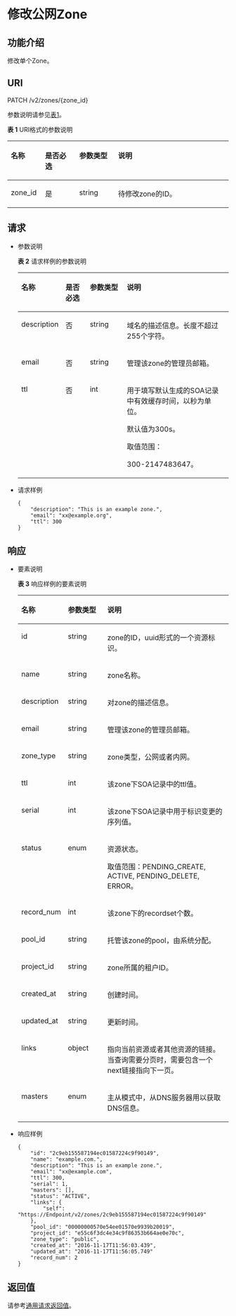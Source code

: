 # 修改公网Zone<a name="ZH-CN_TOPIC_0080995382"></a>

## 功能介绍<a name="section2763065016101"></a>

修改单个Zone。

## URI<a name="section53701671161015"></a>

PATCH /v2/zones/\{zone\_id\}

参数说明请参见[表1](#table56746773172616)。

**表 1**  URI格式的参数说明

<a name="table56746773172616"></a>
<table><thead align="left"><tr id="row12848229172616"><th class="cellrowborder" valign="top" width="15.459999999999999%" id="mcps1.2.5.1.1"><p id="p44975878172616"><a name="p44975878172616"></a><a name="p44975878172616"></a>名称</p>
</th>
<th class="cellrowborder" valign="top" width="15.459999999999999%" id="mcps1.2.5.1.2"><p id="p46443918172616"><a name="p46443918172616"></a><a name="p46443918172616"></a>是否必选</p>
</th>
<th class="cellrowborder" valign="top" width="17.53%" id="mcps1.2.5.1.3"><p id="p1368350172616"><a name="p1368350172616"></a><a name="p1368350172616"></a>参数类型</p>
</th>
<th class="cellrowborder" valign="top" width="51.55%" id="mcps1.2.5.1.4"><p id="p24157908172616"><a name="p24157908172616"></a><a name="p24157908172616"></a>说明</p>
</th>
</tr>
</thead>
<tbody><tr id="row39993297172616"><td class="cellrowborder" valign="top" width="15.459999999999999%" headers="mcps1.2.5.1.1 "><p id="p43071797172616"><a name="p43071797172616"></a><a name="p43071797172616"></a>zone_id</p>
</td>
<td class="cellrowborder" valign="top" width="15.459999999999999%" headers="mcps1.2.5.1.2 "><p id="p26647585172616"><a name="p26647585172616"></a><a name="p26647585172616"></a>是</p>
</td>
<td class="cellrowborder" valign="top" width="17.53%" headers="mcps1.2.5.1.3 "><p id="p21075379172616"><a name="p21075379172616"></a><a name="p21075379172616"></a>string</p>
</td>
<td class="cellrowborder" valign="top" width="51.55%" headers="mcps1.2.5.1.4 "><p id="p4976396172616"><a name="p4976396172616"></a><a name="p4976396172616"></a>待修改zone的ID。</p>
</td>
</tr>
</tbody>
</table>

## 请求<a name="section44958995161021"></a>

-   参数说明

    **表 2**  请求样例的参数说明

    <a name="table3720408817742"></a>
    <table><thead align="left"><tr id="row6225671717742"><th class="cellrowborder" valign="top" width="16.33%" id="mcps1.2.5.1.1"><p id="p5153686617742"><a name="p5153686617742"></a><a name="p5153686617742"></a>名称</p>
    </th>
    <th class="cellrowborder" valign="top" width="12.24%" id="mcps1.2.5.1.2"><p id="p473035017742"><a name="p473035017742"></a><a name="p473035017742"></a>是否必选</p>
    </th>
    <th class="cellrowborder" valign="top" width="18.37%" id="mcps1.2.5.1.3"><p id="p386753717742"><a name="p386753717742"></a><a name="p386753717742"></a>参数类型</p>
    </th>
    <th class="cellrowborder" valign="top" width="53.059999999999995%" id="mcps1.2.5.1.4"><p id="p5956810717742"><a name="p5956810717742"></a><a name="p5956810717742"></a>说明</p>
    </th>
    </tr>
    </thead>
    <tbody><tr id="row1973909717742"><td class="cellrowborder" valign="top" width="16.33%" headers="mcps1.2.5.1.1 "><p id="p5474826717742"><a name="p5474826717742"></a><a name="p5474826717742"></a>description</p>
    </td>
    <td class="cellrowborder" valign="top" width="12.24%" headers="mcps1.2.5.1.2 "><p id="p759162017742"><a name="p759162017742"></a><a name="p759162017742"></a>否</p>
    </td>
    <td class="cellrowborder" valign="top" width="18.37%" headers="mcps1.2.5.1.3 "><p id="p3220634117742"><a name="p3220634117742"></a><a name="p3220634117742"></a>string</p>
    </td>
    <td class="cellrowborder" valign="top" width="53.059999999999995%" headers="mcps1.2.5.1.4 "><p id="p6675950017742"><a name="p6675950017742"></a><a name="p6675950017742"></a>域名的描述信息。长度不超过255个字符。</p>
    </td>
    </tr>
    <tr id="row4358988017742"><td class="cellrowborder" valign="top" width="16.33%" headers="mcps1.2.5.1.1 "><p id="p6536976617742"><a name="p6536976617742"></a><a name="p6536976617742"></a>email</p>
    </td>
    <td class="cellrowborder" valign="top" width="12.24%" headers="mcps1.2.5.1.2 "><p id="p650279617742"><a name="p650279617742"></a><a name="p650279617742"></a>否</p>
    </td>
    <td class="cellrowborder" valign="top" width="18.37%" headers="mcps1.2.5.1.3 "><p id="p2054573717742"><a name="p2054573717742"></a><a name="p2054573717742"></a>string</p>
    </td>
    <td class="cellrowborder" valign="top" width="53.059999999999995%" headers="mcps1.2.5.1.4 "><p id="p1997196517742"><a name="p1997196517742"></a><a name="p1997196517742"></a>管理该zone的管理员邮箱。</p>
    </td>
    </tr>
    <tr id="row13489593141045"><td class="cellrowborder" valign="top" width="16.33%" headers="mcps1.2.5.1.1 "><p id="p18915273141045"><a name="p18915273141045"></a><a name="p18915273141045"></a>ttl</p>
    </td>
    <td class="cellrowborder" valign="top" width="12.24%" headers="mcps1.2.5.1.2 "><p id="p55742162141045"><a name="p55742162141045"></a><a name="p55742162141045"></a>否</p>
    </td>
    <td class="cellrowborder" valign="top" width="18.37%" headers="mcps1.2.5.1.3 "><p id="p18821243141045"><a name="p18821243141045"></a><a name="p18821243141045"></a>int</p>
    </td>
    <td class="cellrowborder" valign="top" width="53.059999999999995%" headers="mcps1.2.5.1.4 "><p id="p3447255141334"><a name="p3447255141334"></a><a name="p3447255141334"></a>用于填写默认生成的SOA记录中有效缓存时间，以秒为单位。</p>
    <p id="p54818170173211"><a name="p54818170173211"></a><a name="p54818170173211"></a>默认值为300s。</p>
    <p id="p5335091141210"><a name="p5335091141210"></a><a name="p5335091141210"></a>取值范围：</p>
    <p id="p43707626141214"><a name="p43707626141214"></a><a name="p43707626141214"></a>300-2147483647。</p>
    </td>
    </tr>
    </tbody>
    </table>

-   请求样例

    ```
    {
        "description": "This is an example zone.",
        "email": "xx@example.org",
        "ttl": 300
    }
    ```


## 响应<a name="section40090803161031"></a>

-   要素说明

    **表 3**  响应样例的要素说明

    <a name="table3873760215524"></a>
    <table><thead align="left"><tr id="zh-cn_topic_0057310891_row54125868171039"><th class="cellrowborder" valign="top" width="18.37%" id="mcps1.2.4.1.1"><p id="zh-cn_topic_0057310891_p46128019171039"><a name="zh-cn_topic_0057310891_p46128019171039"></a><a name="zh-cn_topic_0057310891_p46128019171039"></a>名称</p>
    </th>
    <th class="cellrowborder" valign="top" width="19.39%" id="mcps1.2.4.1.2"><p id="zh-cn_topic_0057310891_p61288737171039"><a name="zh-cn_topic_0057310891_p61288737171039"></a><a name="zh-cn_topic_0057310891_p61288737171039"></a>参数类型</p>
    </th>
    <th class="cellrowborder" valign="top" width="62.239999999999995%" id="mcps1.2.4.1.3"><p id="zh-cn_topic_0057310891_p39427830171039"><a name="zh-cn_topic_0057310891_p39427830171039"></a><a name="zh-cn_topic_0057310891_p39427830171039"></a>说明</p>
    </th>
    </tr>
    </thead>
    <tbody><tr id="zh-cn_topic_0057310891_row3275315171039"><td class="cellrowborder" valign="top" width="18.37%" headers="mcps1.2.4.1.1 "><p id="zh-cn_topic_0057310891_p13677558171039"><a name="zh-cn_topic_0057310891_p13677558171039"></a><a name="zh-cn_topic_0057310891_p13677558171039"></a>id</p>
    </td>
    <td class="cellrowborder" valign="top" width="19.39%" headers="mcps1.2.4.1.2 "><p id="zh-cn_topic_0057310891_p31480160171039"><a name="zh-cn_topic_0057310891_p31480160171039"></a><a name="zh-cn_topic_0057310891_p31480160171039"></a>string</p>
    </td>
    <td class="cellrowborder" valign="top" width="62.239999999999995%" headers="mcps1.2.4.1.3 "><p id="zh-cn_topic_0057310891_p55186322171039"><a name="zh-cn_topic_0057310891_p55186322171039"></a><a name="zh-cn_topic_0057310891_p55186322171039"></a>zone的ID，uuid形式的一个资源标识。</p>
    </td>
    </tr>
    <tr id="zh-cn_topic_0057310891_row62038903171039"><td class="cellrowborder" valign="top" width="18.37%" headers="mcps1.2.4.1.1 "><p id="zh-cn_topic_0057310891_p21725743171039"><a name="zh-cn_topic_0057310891_p21725743171039"></a><a name="zh-cn_topic_0057310891_p21725743171039"></a>name</p>
    </td>
    <td class="cellrowborder" valign="top" width="19.39%" headers="mcps1.2.4.1.2 "><p id="zh-cn_topic_0057310891_p55078653171039"><a name="zh-cn_topic_0057310891_p55078653171039"></a><a name="zh-cn_topic_0057310891_p55078653171039"></a>string</p>
    </td>
    <td class="cellrowborder" valign="top" width="62.239999999999995%" headers="mcps1.2.4.1.3 "><p id="zh-cn_topic_0057310891_p65545475171039"><a name="zh-cn_topic_0057310891_p65545475171039"></a><a name="zh-cn_topic_0057310891_p65545475171039"></a>zone名称。</p>
    </td>
    </tr>
    <tr id="zh-cn_topic_0057310891_row24663709171039"><td class="cellrowborder" valign="top" width="18.37%" headers="mcps1.2.4.1.1 "><p id="zh-cn_topic_0057310891_p56112529171039"><a name="zh-cn_topic_0057310891_p56112529171039"></a><a name="zh-cn_topic_0057310891_p56112529171039"></a>description</p>
    </td>
    <td class="cellrowborder" valign="top" width="19.39%" headers="mcps1.2.4.1.2 "><p id="zh-cn_topic_0057310891_p46656524171039"><a name="zh-cn_topic_0057310891_p46656524171039"></a><a name="zh-cn_topic_0057310891_p46656524171039"></a>string</p>
    </td>
    <td class="cellrowborder" valign="top" width="62.239999999999995%" headers="mcps1.2.4.1.3 "><p id="zh-cn_topic_0057310891_p31778607171039"><a name="zh-cn_topic_0057310891_p31778607171039"></a><a name="zh-cn_topic_0057310891_p31778607171039"></a>对zone的描述信息。</p>
    </td>
    </tr>
    <tr id="zh-cn_topic_0057310891_row34212800171039"><td class="cellrowborder" valign="top" width="18.37%" headers="mcps1.2.4.1.1 "><p id="zh-cn_topic_0057310891_p51657401171039"><a name="zh-cn_topic_0057310891_p51657401171039"></a><a name="zh-cn_topic_0057310891_p51657401171039"></a>email</p>
    </td>
    <td class="cellrowborder" valign="top" width="19.39%" headers="mcps1.2.4.1.2 "><p id="zh-cn_topic_0057310891_p336297171039"><a name="zh-cn_topic_0057310891_p336297171039"></a><a name="zh-cn_topic_0057310891_p336297171039"></a>string</p>
    </td>
    <td class="cellrowborder" valign="top" width="62.239999999999995%" headers="mcps1.2.4.1.3 "><p id="zh-cn_topic_0057310891_p66322352171039"><a name="zh-cn_topic_0057310891_p66322352171039"></a><a name="zh-cn_topic_0057310891_p66322352171039"></a>管理该zone的管理员邮箱。</p>
    </td>
    </tr>
    <tr id="zh-cn_topic_0057310891_row45341886171039"><td class="cellrowborder" valign="top" width="18.37%" headers="mcps1.2.4.1.1 "><p id="zh-cn_topic_0057310891_p22374403171039"><a name="zh-cn_topic_0057310891_p22374403171039"></a><a name="zh-cn_topic_0057310891_p22374403171039"></a>zone_type</p>
    </td>
    <td class="cellrowborder" valign="top" width="19.39%" headers="mcps1.2.4.1.2 "><p id="zh-cn_topic_0057310891_p16323247171039"><a name="zh-cn_topic_0057310891_p16323247171039"></a><a name="zh-cn_topic_0057310891_p16323247171039"></a>string</p>
    </td>
    <td class="cellrowborder" valign="top" width="62.239999999999995%" headers="mcps1.2.4.1.3 "><p id="zh-cn_topic_0057310891_p58527202171039"><a name="zh-cn_topic_0057310891_p58527202171039"></a><a name="zh-cn_topic_0057310891_p58527202171039"></a>zone类型，公网或者内网。</p>
    </td>
    </tr>
    <tr id="zh-cn_topic_0057310891_row36905265171039"><td class="cellrowborder" valign="top" width="18.37%" headers="mcps1.2.4.1.1 "><p id="zh-cn_topic_0057310891_p4888971171039"><a name="zh-cn_topic_0057310891_p4888971171039"></a><a name="zh-cn_topic_0057310891_p4888971171039"></a>ttl</p>
    </td>
    <td class="cellrowborder" valign="top" width="19.39%" headers="mcps1.2.4.1.2 "><p id="zh-cn_topic_0057310891_p16027579171039"><a name="zh-cn_topic_0057310891_p16027579171039"></a><a name="zh-cn_topic_0057310891_p16027579171039"></a>int</p>
    </td>
    <td class="cellrowborder" valign="top" width="62.239999999999995%" headers="mcps1.2.4.1.3 "><p id="zh-cn_topic_0057310891_p41240291171039"><a name="zh-cn_topic_0057310891_p41240291171039"></a><a name="zh-cn_topic_0057310891_p41240291171039"></a>该zone下SOA记录中的ttl值。</p>
    </td>
    </tr>
    <tr id="zh-cn_topic_0057310891_row29641334171039"><td class="cellrowborder" valign="top" width="18.37%" headers="mcps1.2.4.1.1 "><p id="zh-cn_topic_0057310891_p63311148171039"><a name="zh-cn_topic_0057310891_p63311148171039"></a><a name="zh-cn_topic_0057310891_p63311148171039"></a>serial</p>
    </td>
    <td class="cellrowborder" valign="top" width="19.39%" headers="mcps1.2.4.1.2 "><p id="zh-cn_topic_0057310891_p26678057171039"><a name="zh-cn_topic_0057310891_p26678057171039"></a><a name="zh-cn_topic_0057310891_p26678057171039"></a>int</p>
    </td>
    <td class="cellrowborder" valign="top" width="62.239999999999995%" headers="mcps1.2.4.1.3 "><p id="zh-cn_topic_0057310891_p7524749171039"><a name="zh-cn_topic_0057310891_p7524749171039"></a><a name="zh-cn_topic_0057310891_p7524749171039"></a>该zone下SOA记录中用于标识变更的序列值。</p>
    </td>
    </tr>
    <tr id="zh-cn_topic_0057310891_row44990376171039"><td class="cellrowborder" valign="top" width="18.37%" headers="mcps1.2.4.1.1 "><p id="zh-cn_topic_0057310891_p30244483171039"><a name="zh-cn_topic_0057310891_p30244483171039"></a><a name="zh-cn_topic_0057310891_p30244483171039"></a>status</p>
    </td>
    <td class="cellrowborder" valign="top" width="19.39%" headers="mcps1.2.4.1.2 "><p id="zh-cn_topic_0057310891_p47406357171039"><a name="zh-cn_topic_0057310891_p47406357171039"></a><a name="zh-cn_topic_0057310891_p47406357171039"></a>enum</p>
    </td>
    <td class="cellrowborder" valign="top" width="62.239999999999995%" headers="mcps1.2.4.1.3 "><p id="zh-cn_topic_0057310891_p9822846171039"><a name="zh-cn_topic_0057310891_p9822846171039"></a><a name="zh-cn_topic_0057310891_p9822846171039"></a>资源状态。</p>
    <p id="zh-cn_topic_0057310891_p36239781171039"><a name="zh-cn_topic_0057310891_p36239781171039"></a><a name="zh-cn_topic_0057310891_p36239781171039"></a>取值范围：PENDING_CREATE, ACTIVE, PENDING_DELETE, ERROR。</p>
    </td>
    </tr>
    <tr id="zh-cn_topic_0057310891_row1454557171039"><td class="cellrowborder" valign="top" width="18.37%" headers="mcps1.2.4.1.1 "><p id="zh-cn_topic_0057310891_p51202644171039"><a name="zh-cn_topic_0057310891_p51202644171039"></a><a name="zh-cn_topic_0057310891_p51202644171039"></a>record_num</p>
    </td>
    <td class="cellrowborder" valign="top" width="19.39%" headers="mcps1.2.4.1.2 "><p id="zh-cn_topic_0057310891_p32016130171039"><a name="zh-cn_topic_0057310891_p32016130171039"></a><a name="zh-cn_topic_0057310891_p32016130171039"></a>int</p>
    </td>
    <td class="cellrowborder" valign="top" width="62.239999999999995%" headers="mcps1.2.4.1.3 "><p id="zh-cn_topic_0057310891_p53878535171039"><a name="zh-cn_topic_0057310891_p53878535171039"></a><a name="zh-cn_topic_0057310891_p53878535171039"></a>该zone下的recordset个数。</p>
    </td>
    </tr>
    <tr id="zh-cn_topic_0057310891_row48476716171039"><td class="cellrowborder" valign="top" width="18.37%" headers="mcps1.2.4.1.1 "><p id="zh-cn_topic_0057310891_p54136527171039"><a name="zh-cn_topic_0057310891_p54136527171039"></a><a name="zh-cn_topic_0057310891_p54136527171039"></a>pool_id</p>
    </td>
    <td class="cellrowborder" valign="top" width="19.39%" headers="mcps1.2.4.1.2 "><p id="zh-cn_topic_0057310891_p48020249171039"><a name="zh-cn_topic_0057310891_p48020249171039"></a><a name="zh-cn_topic_0057310891_p48020249171039"></a>string</p>
    </td>
    <td class="cellrowborder" valign="top" width="62.239999999999995%" headers="mcps1.2.4.1.3 "><p id="zh-cn_topic_0057310891_p63987755171039"><a name="zh-cn_topic_0057310891_p63987755171039"></a><a name="zh-cn_topic_0057310891_p63987755171039"></a>托管该zone的pool，由系统分配。</p>
    </td>
    </tr>
    <tr id="zh-cn_topic_0057310891_row49967872171039"><td class="cellrowborder" valign="top" width="18.37%" headers="mcps1.2.4.1.1 "><p id="zh-cn_topic_0057310891_p35791512171039"><a name="zh-cn_topic_0057310891_p35791512171039"></a><a name="zh-cn_topic_0057310891_p35791512171039"></a>project_id</p>
    </td>
    <td class="cellrowborder" valign="top" width="19.39%" headers="mcps1.2.4.1.2 "><p id="zh-cn_topic_0057310891_p10454086171039"><a name="zh-cn_topic_0057310891_p10454086171039"></a><a name="zh-cn_topic_0057310891_p10454086171039"></a>string</p>
    </td>
    <td class="cellrowborder" valign="top" width="62.239999999999995%" headers="mcps1.2.4.1.3 "><p id="zh-cn_topic_0057310891_p8704812171039"><a name="zh-cn_topic_0057310891_p8704812171039"></a><a name="zh-cn_topic_0057310891_p8704812171039"></a>zone所属的租户ID。</p>
    </td>
    </tr>
    <tr id="zh-cn_topic_0057310891_row27690345171039"><td class="cellrowborder" valign="top" width="18.37%" headers="mcps1.2.4.1.1 "><p id="zh-cn_topic_0057310891_p48529730171039"><a name="zh-cn_topic_0057310891_p48529730171039"></a><a name="zh-cn_topic_0057310891_p48529730171039"></a>created_at</p>
    </td>
    <td class="cellrowborder" valign="top" width="19.39%" headers="mcps1.2.4.1.2 "><p id="zh-cn_topic_0057310891_p59988242171039"><a name="zh-cn_topic_0057310891_p59988242171039"></a><a name="zh-cn_topic_0057310891_p59988242171039"></a>string</p>
    </td>
    <td class="cellrowborder" valign="top" width="62.239999999999995%" headers="mcps1.2.4.1.3 "><p id="zh-cn_topic_0057310891_p9292793171039"><a name="zh-cn_topic_0057310891_p9292793171039"></a><a name="zh-cn_topic_0057310891_p9292793171039"></a>创建时间。</p>
    </td>
    </tr>
    <tr id="zh-cn_topic_0057310891_row4377608115654"><td class="cellrowborder" valign="top" width="18.37%" headers="mcps1.2.4.1.1 "><p id="zh-cn_topic_0057310891_p5844041115654"><a name="zh-cn_topic_0057310891_p5844041115654"></a><a name="zh-cn_topic_0057310891_p5844041115654"></a>updated_at</p>
    </td>
    <td class="cellrowborder" valign="top" width="19.39%" headers="mcps1.2.4.1.2 "><p id="zh-cn_topic_0057310891_p3605288915654"><a name="zh-cn_topic_0057310891_p3605288915654"></a><a name="zh-cn_topic_0057310891_p3605288915654"></a>string</p>
    </td>
    <td class="cellrowborder" valign="top" width="62.239999999999995%" headers="mcps1.2.4.1.3 "><p id="zh-cn_topic_0057310891_p3460290715654"><a name="zh-cn_topic_0057310891_p3460290715654"></a><a name="zh-cn_topic_0057310891_p3460290715654"></a>更新时间。</p>
    </td>
    </tr>
    <tr id="zh-cn_topic_0057310891_row384676871572"><td class="cellrowborder" valign="top" width="18.37%" headers="mcps1.2.4.1.1 "><p id="zh-cn_topic_0057310891_p288749251572"><a name="zh-cn_topic_0057310891_p288749251572"></a><a name="zh-cn_topic_0057310891_p288749251572"></a>links</p>
    </td>
    <td class="cellrowborder" valign="top" width="19.39%" headers="mcps1.2.4.1.2 "><p id="zh-cn_topic_0057310891_p571676251572"><a name="zh-cn_topic_0057310891_p571676251572"></a><a name="zh-cn_topic_0057310891_p571676251572"></a>object</p>
    </td>
    <td class="cellrowborder" valign="top" width="62.239999999999995%" headers="mcps1.2.4.1.3 "><p id="zh-cn_topic_0057310891_p660161572"><a name="zh-cn_topic_0057310891_p660161572"></a><a name="zh-cn_topic_0057310891_p660161572"></a>指向当前资源或者其他资源的链接。当查询需要分页时，需要包含一个next链接指向下一页。</p>
    </td>
    </tr>
    <tr id="zh-cn_topic_0057310891_row177328815945"><td class="cellrowborder" valign="top" width="18.37%" headers="mcps1.2.4.1.1 "><p id="zh-cn_topic_0057310891_p1595959815945"><a name="zh-cn_topic_0057310891_p1595959815945"></a><a name="zh-cn_topic_0057310891_p1595959815945"></a>masters</p>
    </td>
    <td class="cellrowborder" valign="top" width="19.39%" headers="mcps1.2.4.1.2 "><p id="zh-cn_topic_0057310891_p1765902715945"><a name="zh-cn_topic_0057310891_p1765902715945"></a><a name="zh-cn_topic_0057310891_p1765902715945"></a>enum</p>
    </td>
    <td class="cellrowborder" valign="top" width="62.239999999999995%" headers="mcps1.2.4.1.3 "><p id="zh-cn_topic_0057310891_p2109506015945"><a name="zh-cn_topic_0057310891_p2109506015945"></a><a name="zh-cn_topic_0057310891_p2109506015945"></a>主从模式中，从DNS服务器用以获取DNS信息。</p>
    </td>
    </tr>
    </tbody>
    </table>

-   响应样例

    ```
    {
        "id": "2c9eb155587194ec01587224c9f90149",
        "name": "example.com.",
        "description": "This is an example zone.",
        "email": "xx@example.com",
        "ttl": 300,
        "serial": 1,
        "masters": [],
        "status": "ACTIVE",
        "links": {
            "self": "https://Endpoint/v2/zones/2c9eb155587194ec01587224c9f90149"
        },
        "pool_id": "00000000570e54ee01570e9939b20019",
        "project_id": "e55c6f3dc4e34c9f86353b664ae0e70c",
        "zone_type": "public",
        "created_at": "2016-11-17T11:56:03.439",
        "updated_at": "2016-11-17T11:56:05.749"
        "record_num": 2
    }
    ```


## 返回值<a name="section42637797161043"></a>

请参考[通用请求返回值](通用请求返回值.md)。

